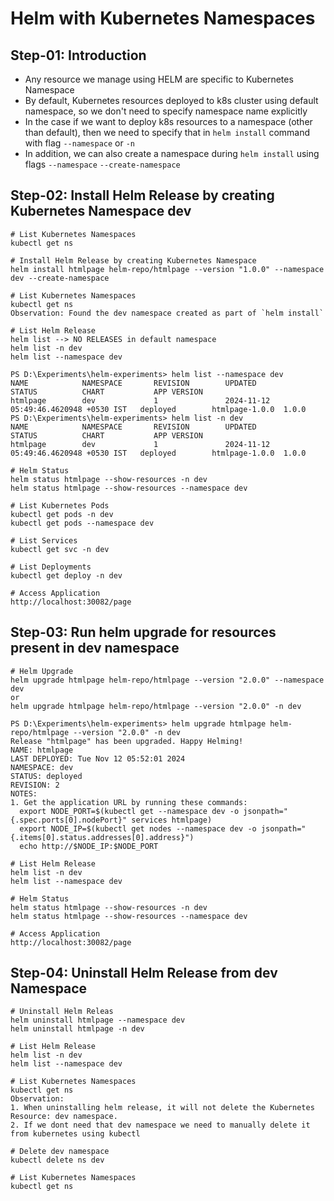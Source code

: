# Helm with Kubernetes Namespaces




## Step-01: Introduction
- Any resource we manage using HELM are specific to Kubernetes Namespace
- By default, Kubernetes resources deployed to k8s cluster using default namespace, so we don't need to specify namespace name explicitly
- In the case if we want to deploy k8s resources to a namespace (other than default), then we need to specify that in `helm install` command with flag `--namespace` or `-n`
- In addition, we can also create a namespace during `helm install` using flags `--namespace`  `--create-namespace` 




## Step-02: Install Helm Release by creating Kubernetes Namespace dev
```t
# List Kubernetes Namespaces 
kubectl get ns

# Install Helm Release by creating Kubernetes Namespace
helm install htmlpage helm-repo/htmlpage --version "1.0.0" --namespace dev --create-namespace 

# List Kubernetes Namespaces 
kubectl get ns
Observation: Found the dev namespace created as part of `helm install`

# List Helm Release
helm list --> NO RELEASES in default namespace
helm list -n dev
helm list --namespace dev

PS D:\Experiments\helm-experiments> helm list --namespace dev
NAME            NAMESPACE       REVISION        UPDATED                                 STATUS          CHART           APP VERSION
htmlpage        dev             1               2024-11-12 05:49:46.4620948 +0530 IST   deployed        htmlpage-1.0.0  1.0.0
PS D:\Experiments\helm-experiments> helm list -n dev
NAME            NAMESPACE       REVISION        UPDATED                                 STATUS          CHART           APP VERSION
htmlpage        dev             1               2024-11-12 05:49:46.4620948 +0530 IST   deployed        htmlpage-1.0.0  1.0.0

# Helm Status
helm status htmlpage --show-resources -n dev
helm status htmlpage --show-resources --namespace dev

# List Kubernetes Pods
kubectl get pods -n dev
kubectl get pods --namespace dev

# List Services
kubectl get svc -n dev

# List Deployments
kubectl get deploy -n dev

# Access Application
http://localhost:30082/page
```




## Step-03: Run helm upgrade for resources present in dev namespace
```t
# Helm Upgrade
helm upgrade htmlpage helm-repo/htmlpage --version "2.0.0" --namespace dev 
or
helm upgrade htmlpage helm-repo/htmlpage --version "2.0.0" -n dev

PS D:\Experiments\helm-experiments> helm upgrade htmlpage helm-repo/htmlpage --version "2.0.0" -n dev
Release "htmlpage" has been upgraded. Happy Helming!
NAME: htmlpage
LAST DEPLOYED: Tue Nov 12 05:52:01 2024
NAMESPACE: dev
STATUS: deployed
REVISION: 2
NOTES:
1. Get the application URL by running these commands:
  export NODE_PORT=$(kubectl get --namespace dev -o jsonpath="{.spec.ports[0].nodePort}" services htmlpage)
  export NODE_IP=$(kubectl get nodes --namespace dev -o jsonpath="{.items[0].status.addresses[0].address}")
  echo http://$NODE_IP:$NODE_PORT

# List Helm Release
helm list -n dev
helm list --namespace dev

# Helm Status
helm status htmlpage --show-resources -n dev
helm status htmlpage --show-resources --namespace dev

# Access Application
http://localhost:30082/page
```




## Step-04: Uninstall Helm Release from dev Namespace
```t
# Uninstall Helm Releas
helm uninstall htmlpage --namespace dev
helm uninstall htmlpage -n dev

# List Helm Release
helm list -n dev
helm list --namespace dev

# List Kubernetes Namespaces
kubectl get ns
Observation: 
1. When uninstalling helm release, it will not delete the Kubernetes Resource: dev namespace. 
2. If we dont need that dev namespace we need to manually delete it from kubernetes using kubectl

# Delete dev namespace
kubectl delete ns dev

# List Kubernetes Namespaces
kubectl get ns
```